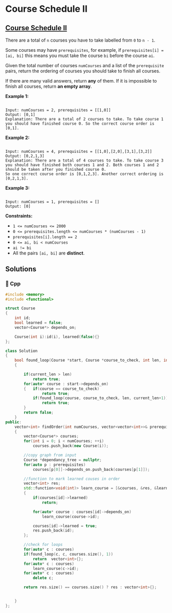 # Course Schedule II

## [Course Schedule II](https://leetcode.com/problems/course-schedule-ii)

There are a total of `n` courses you have to take labelled from `0` to `n - 1`.

Some courses may have `prerequisites`, for example, if `prerequisites[i] = [ai, bi]` this means you must take the course `bi` before the course `ai`.

Given the total number of courses `numCourses` and a list of the `prerequisite` pairs, return the ordering of courses you should take to finish all courses.

If there are many valid answers, return **any** of them. If it is impossible to finish all courses, return **an empty array**.

**Example 1:**

```text

Input: numCourses = 2, prerequisites = [[1,0]]
Output: [0,1]
Explanation: There are a total of 2 courses to take. To take course 1 you should have finished course 0. So the correct course order is [0,1].
```

**Example 2:**

```text

Input: numCourses = 4, prerequisites = [[1,0],[2,0],[3,1],[3,2]]
Output: [0,2,1,3]
Explanation: There are a total of 4 courses to take. To take course 3 you should have finished both courses 1 and 2. Both courses 1 and 2 should be taken after you finished course 0.
So one correct course order is [0,1,2,3]. Another correct ordering is [0,2,1,3].
```

**Example 3:**

```text

Input: numCourses = 1, prerequisites = []
Output: [0]
```

**Constraints:**

* `1 <= numCourses <= 2000`
* `0 <= prerequisites.length <= numCourses * (numCourses - 1)`
* `prerequisites[i].length == 2`
* `0 <= ai, bi < numCourses`
* `ai != bi`
* All the pairs `[ai, bi]` are **distinct**.

## Solutions

### 🧠 Cpp

```cpp
#include <memory>
#include <functional>

struct Course
{
    int id;
    bool learned = false;
    vector<Course*> depends_on;

    Course(int i):id(i), learned(false){}
};

class Solution
{
    bool found_loop(Course *start, Course *course_to_check, int len, int current_len)
    {

        if(current_len > len)
            return true;
        for(auto* course : start->depends_on)
        {   if(course == course_to_check)
                return true;
            if(found_loop(course, course_to_check, len, current_len+1))
                return true;
        }
        return false;
    }
public:
    vector<int> findOrder(int numCourses, vector<vector<int>>& prerequisites)
    {
        vector<Course*> courses;
        for(int i = 0; i < numCourses; ++i)
            courses.push_back(new Course(i));

        //copy graph from input
        Course *dependancy_tree = nullptr; 
        for(auto p : prerequisites)
            courses[p[0]]->depends_on.push_back(courses[p[1]]); 

        //function to mark learned couses in order 
        vector<int> res;
        std::function<void(int)> learn_course = [&courses, &res, &learn_course](int id)
        {
            if(courses[id]->learned)
                return;

            for(auto* course : courses[id]->depends_on)
                learn_course(course->id);

            courses[id]->learned = true;
            res.push_back(id);
        };

        //check for loops
        for(auto* c : courses)
        if(found_loop(c, c, courses.size(), 1))
            return  vector<int>{};
        for(auto* c : courses)
            learn_course(c->id);
        for(auto* c : courses)
            delete c;

        return res.size() == courses.size() ? res : vector<int>{}; 


    }
};
```

